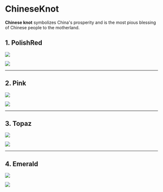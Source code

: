 # ChineseKnot
**Chinese knot** symbolizes China's prosperity and is the most pious blessing of Chinese people to the motherland.

## 1. PolishRed

![](https://gitee.com/benben-miao/image-cloud/raw/master/SketchFab/ChineseKnotting-Blender-PolishRed.png)

![](https://gitee.com/benben-miao/image-cloud/raw/master/SketchFab/ChineseKnot-PolishRed-Render.jpg)

---

## 2. Pink

![](https://gitee.com/benben-miao/image-cloud/raw/master/SketchFab/ChineseKnot-Blender-Pink.png)

![](https://gitee.com/benben-miao/image-cloud/raw/master/SketchFab/ChineseKnot-Pink-Render.jpg)

---

## 3. Topaz

![](https://gitee.com/benben-miao/image-cloud/raw/master/SketchFab/ChineseKnot-Blender-Topaz.png)

![](https://gitee.com/benben-miao/image-cloud/raw/master/SketchFab/ChineseKnot-Topaz-Render.jpg)

---

## 4. Emerald
![](https://gitee.com/benben-miao/image-cloud/raw/master/SketchFab/ChineseKnot-Blender-Emerald.png)

![](https://gitee.com/benben-miao/image-cloud/raw/master/SketchFab/ChineseKnot-Emerald-Render.jpg)
